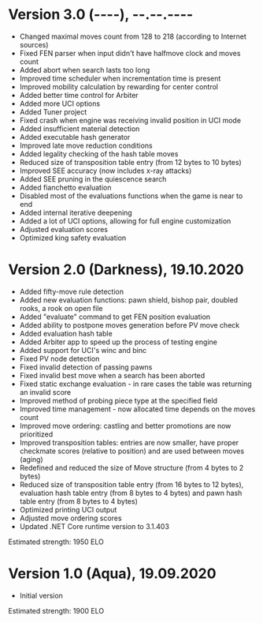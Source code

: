 # Version 3.0 (----), --.--.----
 - Changed maximal moves count from 128 to 218 (according to Internet sources)
 - Fixed FEN parser when input didn't have halfmove clock and moves count
 - Added abort when search lasts too long
 - Improved time scheduler when incrementation time is present
 - Improved mobility calculation by rewarding for center control
 - Added better time control for Arbiter
 - Added more UCI options
 - Added Tuner project
 - Fixed crash when engine was receiving invalid position in UCI mode
 - Added insufficient material detection
 - Added executable hash generator
 - Improved late move reduction conditions
 - Added legality checking of the hash table moves
 - Reduced size of transposition table entry (from 12 bytes to 10 bytes)
 - Improved SEE accuracy (now includes x-ray attacks)
 - Added SEE pruning in the quiescence search
 - Added fianchetto evaluation
 - Disabled most of the evaluations functions when the game is near to end
 - Added internal iterative deepening
 - Added a lot of UCI options, allowing for full engine customization
 - Adjusted evaluation scores
 - Optimized king safety evaluation

# Version 2.0 (Darkness), 19.10.2020
 - Added fifty-move rule detection
 - Added new evaluation functions: pawn shield, bishop pair, doubled rooks, a rook on open file
 - Added "evaluate" command to get FEN position evaluation
 - Added ability to postpone moves generation before PV move check
 - Added evaluation hash table
 - Added Arbiter app to speed up the process of testing engine
 - Added support for UCI's winc and binc
 - Fixed PV node detection
 - Fixed invalid detection of passing pawns
 - Fixed invalid best move when a search has been aborted
 - Fixed static exchange evaluation - in rare cases the table was returning an invalid score
 - Improved method of probing piece type at the specified field
 - Improved time management - now allocated time depends on the moves count
 - Improved move ordering: castling and better promotions are now prioritized
 - Improved transposition tables: entries are now smaller, have proper checkmate scores (relative to position) and are used between moves (aging)
 - Redefined and reduced the size of Move structure (from 4 bytes to 2 bytes)
 - Reduced size of transposition table entry (from 16 bytes to 12 bytes), evaluation hash table entry (from 8 bytes to 4 bytes) and pawn hash table entry (from 8 bytes to 4 bytes)
 - Optimized printing UCI output
 - Adjusted move ordering scores
 - Updated .NET Core runtime version to 3.1.403

Estimated strength: 1950 ELO

# Version 1.0 (Aqua), 19.09.2020
 - Initial version

Estimated strength: 1900 ELO
